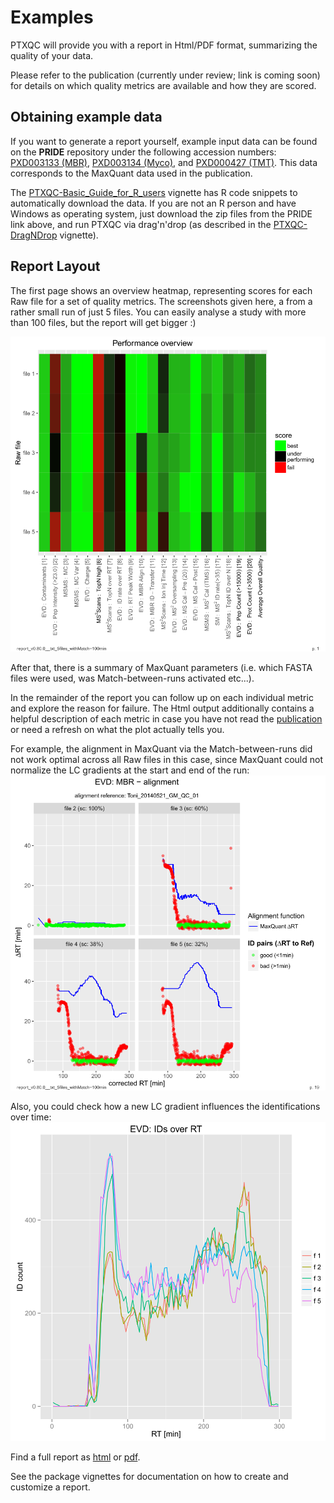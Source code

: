 
# Examples

PTXQC will provide you with a report in Html/PDF format, summarizing the quality of your data.

Please refer to the publication (currently under review; link is coming soon) for details on which quality metrics are available and how they are scored.

## Obtaining example data
If you want to generate a report yourself, example input data can be found on the **PRIDE** repository under the
following accession numbers: [PXD003133 (MBR)][1], [PXD003134 (Myco)][2], and [PXD000427 (TMT)][3].
This data corresponds to the MaxQuant data used in the publication.

The [PTXQC-Basic_Guide_for_R_users][4] vignette has R code snippets to automatically download the data. If you are not an R person and have Windows as operating system, just download the zip files from the PRIDE link above, and run PTXQC via drag'n'drop (as described in the [PTXQC-DragNDrop][5] vignette).

## Report Layout

The first page shows an overview heatmap, representing scores for each Raw file for a set of quality metrics.
The screenshots given here, a from a rather small run of just 5 files. You can easily analyse a study with more than 100 files, but the report will get bigger :)

![Overview Heatmap](./example_heatmap.png?raw=true "Overview heatmap showing quality criteria for each LC-MS file")
 
After that, there is a summary of MaxQuant parameters (i.e. which FASTA files were used, was Match-between-runs activated etc...).

In the remainder of the report you can follow up on each individual metric and explore the reason for failure. The Html output additionally contains a
helpful description of each metric in case you have not read the [publication][JPR_paper] or need a refresh on what the plot actually tells you.

For example, the alignment in MaxQuant via the Match-between-runs did not work optimal across all Raw files in this case,
since MaxQuant could not normalize the LC gradients at the start and end of the run:
![Alignment Performance](./example_MBRalignment.png?raw=true "Alignment of 5 raw files (the first file serves as reference here)")

Also, you could check how a new LC gradient influences the identifications over time:
![Identifications over Retention Time](./example_IDoverRT.png?raw=true "Identifications over Retention Time")

Find a full report as [html][example_html] or [pdf][example_pdf].

See the package vignettes for documentation on how to create and customize a report.

  [1]: http://www.ebi.ac.uk/pride/archive/projects/PXD003133
  [2]: http://www.ebi.ac.uk/pride/archive/projects/PXD003134
  [3]: http://www.ebi.ac.uk/pride/archive/projects/PXD000427
  [4]: https://github.com/cbielow/PTXQC/blob/master/vignettes/PTXQC-Basic_Guide_for_R_users.Rmd
  [5]: https://github.com/cbielow/PTXQC/blob/master/vignettes/PTXQC-DragNDrop.Rmd
  [JPR_paper]: https://doi.org/10.1021/acs.jproteome.5b00780
  [example_html]: http://htmlpreview.github.io/?https://github.com/cbielow/PTXQC/blob/master/inst/examples/report_v1.0.0__txt_5files_withMatch-100min.html
  [example_pdf]: report_v1.0.0__txt_5files_withMatch-100min.pdf
